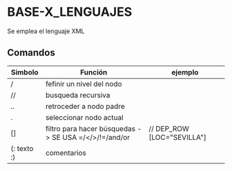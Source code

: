 # BASE-X_LENGUAJES
Se emplea el lenguaje XML

## Comandos

|Simbolo|Función|ejemplo|
|-------|-------|----|
| / | fefinir un nivel del nodo||
|// | busqueda recursiva||
| .. | retroceder a nodo padre||
| . | seleccionar nodo actual||
| [] | filtro para hacer búsquedas -> SE USA =/</>/!=/and/or|// DEP_ROW [LOC="SEVILLA"]|
| (: texto :) | comentarios||

